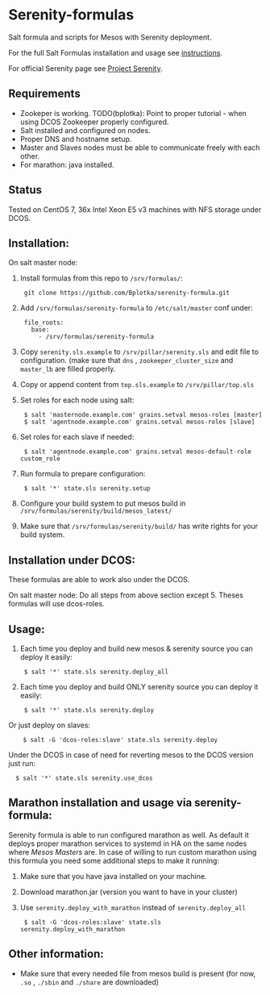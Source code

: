 # Serenity-formulas
Salt formula and scripts for Mesos with Serenity deployment.
 
For the full Salt Formulas installation and usage see [instructions](http://docs.saltstack.com/topics/development/conventions/formulas.html).
 
For official Serenity page see [Project Serenity](https://github.com/mesosphere/serenity).

## Requirements
* Zookeper is working. TODO(bplotka): Point to proper tutorial - when using DCOS Zookeeper properly configured.
* Salt installed and configured on nodes.
* Proper DNS and hostname setup.
* Master and Slaves nodes must be able to communicate freely with each other.
* For marathon: java installed.

## Status

Tested on CentOS 7, 36x Intel Xeon E5 v3 machines with NFS storage under DCOS.

## Installation:
On salt master node:

1. Install formulas from this repo to `/srv/formulas/`:

        git clone https://github.com/Bplotka/serenity-formula.git
        
2. Add `/srv/formulas/serenity-formula` to `/etc/salt/master` conf under:
 
        file_roots:
          base:
            - /srv/formulas/serenity-formula

3. Copy `serenity.sls.example` to `/srv/pillar/serenity.sls` and edit file to configuration.
(make sure that `dns` , `zookeeper_cluster_size` and `master_lb` are filled properly.
4. Copy or append content from `top.sls.example` to `/srv/pillar/top.sls`
5. Set roles for each node using salt:

        $ salt 'masternode.example.com' grains.setval mesos-roles [master]
        $ salt 'agentnode.example.com' grains.setval mesos-roles [slave]

6. Set roles for each slave if needed:

        $ salt 'agentnode.example.com' grains.setval mesos-default-role custom_role
        
9. Run formula to prepare configuration:

        $ salt '*' state.sls serenity.setup
 
8. Configure your build system to put mesos build in `/srv/formulas/serenity/build/mesos_latest/`
9. Make sure that `/srv/formulas/serenity/build/` has write rights for your build system.

## Installation under DCOS:
These formulas are able to work also under the DCOS.

On salt master node:
Do all steps from above section except 5. Theses formulas will use dcos-roles.

## Usage:
1. Each time you deploy and build new mesos & serenity source you can deploy it easily:

        $ salt '*' state.sls serenity.deploy_all
     
2. Each time you deploy and build ONLY serenity source you can deploy it easily:

        $ salt '*' state.sls serenity.deploy
        
Or just deploy on slaves:

        $ salt -G 'dcos-roles:slave' state.sls serenity.deploy

Under the DCOS in case of need for reverting mesos to the DCOS version just run:
```
  $ salt '*' state.sls serenity.use_dcos
```

## Marathon installation and usage via serenity-formula:

Serenity formula is able to run configured marathon as well. As default it deploys proper marathon services to systemd in HA on the same nodes 
where _Mesos Masters_ are.
In case of willing to run custom marathon using this formula you need some additional steps to make it running: 

1. Make sure that you have java installed on your machine.
2. Download marathon.jar (version you want to have in your cluster)
3. Use `serenity.deploy_with_marathon` instead of `serenity.deploy_all`

        $ salt -G 'dcos-roles:slave' state.sls serenity.deploy_with_marathon


## Other information:

* Make sure that every needed file from mesos build is present (for now, `.so` , `./sbin` and `./share` are downloaded)